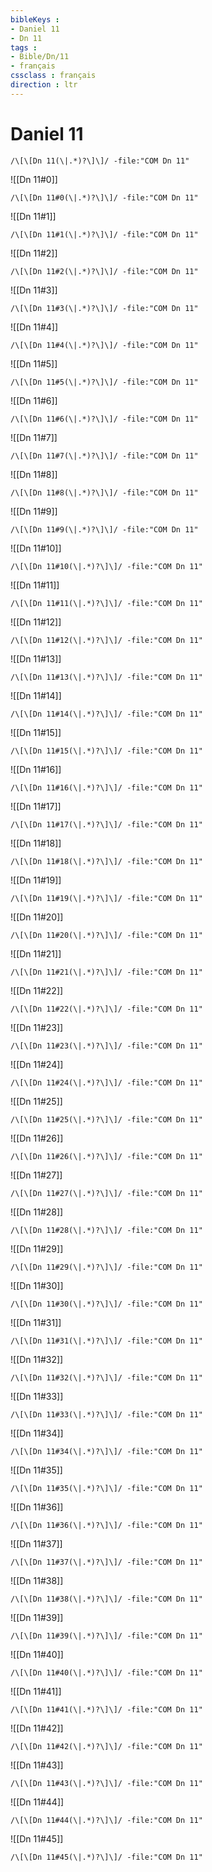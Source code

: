 ```yaml
---
bibleKeys : 
- Daniel 11
- Dn 11
tags : 
- Bible/Dn/11
- français
cssclass : français
direction : ltr
---
```


# Daniel 11

```query
/\[\[Dn 11(\|.*)?\]\]/ -file:"COM Dn 11"
```



![[Dn 11#0]]

```query
/\[\[Dn 11#0(\|.*)?\]\]/ -file:"COM Dn 11"
```

![[Dn 11#1]]

```query
/\[\[Dn 11#1(\|.*)?\]\]/ -file:"COM Dn 11"
```

![[Dn 11#2]]

```query
/\[\[Dn 11#2(\|.*)?\]\]/ -file:"COM Dn 11"
```

![[Dn 11#3]]

```query
/\[\[Dn 11#3(\|.*)?\]\]/ -file:"COM Dn 11"
```

![[Dn 11#4]]

```query
/\[\[Dn 11#4(\|.*)?\]\]/ -file:"COM Dn 11"
```

![[Dn 11#5]]

```query
/\[\[Dn 11#5(\|.*)?\]\]/ -file:"COM Dn 11"
```

![[Dn 11#6]]

```query
/\[\[Dn 11#6(\|.*)?\]\]/ -file:"COM Dn 11"
```

![[Dn 11#7]]

```query
/\[\[Dn 11#7(\|.*)?\]\]/ -file:"COM Dn 11"
```

![[Dn 11#8]]

```query
/\[\[Dn 11#8(\|.*)?\]\]/ -file:"COM Dn 11"
```

![[Dn 11#9]]

```query
/\[\[Dn 11#9(\|.*)?\]\]/ -file:"COM Dn 11"
```

![[Dn 11#10]]

```query
/\[\[Dn 11#10(\|.*)?\]\]/ -file:"COM Dn 11"
```

![[Dn 11#11]]

```query
/\[\[Dn 11#11(\|.*)?\]\]/ -file:"COM Dn 11"
```

![[Dn 11#12]]

```query
/\[\[Dn 11#12(\|.*)?\]\]/ -file:"COM Dn 11"
```

![[Dn 11#13]]

```query
/\[\[Dn 11#13(\|.*)?\]\]/ -file:"COM Dn 11"
```

![[Dn 11#14]]

```query
/\[\[Dn 11#14(\|.*)?\]\]/ -file:"COM Dn 11"
```

![[Dn 11#15]]

```query
/\[\[Dn 11#15(\|.*)?\]\]/ -file:"COM Dn 11"
```

![[Dn 11#16]]

```query
/\[\[Dn 11#16(\|.*)?\]\]/ -file:"COM Dn 11"
```

![[Dn 11#17]]

```query
/\[\[Dn 11#17(\|.*)?\]\]/ -file:"COM Dn 11"
```

![[Dn 11#18]]

```query
/\[\[Dn 11#18(\|.*)?\]\]/ -file:"COM Dn 11"
```

![[Dn 11#19]]

```query
/\[\[Dn 11#19(\|.*)?\]\]/ -file:"COM Dn 11"
```

![[Dn 11#20]]

```query
/\[\[Dn 11#20(\|.*)?\]\]/ -file:"COM Dn 11"
```

![[Dn 11#21]]

```query
/\[\[Dn 11#21(\|.*)?\]\]/ -file:"COM Dn 11"
```

![[Dn 11#22]]

```query
/\[\[Dn 11#22(\|.*)?\]\]/ -file:"COM Dn 11"
```

![[Dn 11#23]]

```query
/\[\[Dn 11#23(\|.*)?\]\]/ -file:"COM Dn 11"
```

![[Dn 11#24]]

```query
/\[\[Dn 11#24(\|.*)?\]\]/ -file:"COM Dn 11"
```

![[Dn 11#25]]

```query
/\[\[Dn 11#25(\|.*)?\]\]/ -file:"COM Dn 11"
```

![[Dn 11#26]]

```query
/\[\[Dn 11#26(\|.*)?\]\]/ -file:"COM Dn 11"
```

![[Dn 11#27]]

```query
/\[\[Dn 11#27(\|.*)?\]\]/ -file:"COM Dn 11"
```

![[Dn 11#28]]

```query
/\[\[Dn 11#28(\|.*)?\]\]/ -file:"COM Dn 11"
```

![[Dn 11#29]]

```query
/\[\[Dn 11#29(\|.*)?\]\]/ -file:"COM Dn 11"
```

![[Dn 11#30]]

```query
/\[\[Dn 11#30(\|.*)?\]\]/ -file:"COM Dn 11"
```

![[Dn 11#31]]

```query
/\[\[Dn 11#31(\|.*)?\]\]/ -file:"COM Dn 11"
```

![[Dn 11#32]]

```query
/\[\[Dn 11#32(\|.*)?\]\]/ -file:"COM Dn 11"
```

![[Dn 11#33]]

```query
/\[\[Dn 11#33(\|.*)?\]\]/ -file:"COM Dn 11"
```

![[Dn 11#34]]

```query
/\[\[Dn 11#34(\|.*)?\]\]/ -file:"COM Dn 11"
```

![[Dn 11#35]]

```query
/\[\[Dn 11#35(\|.*)?\]\]/ -file:"COM Dn 11"
```

![[Dn 11#36]]

```query
/\[\[Dn 11#36(\|.*)?\]\]/ -file:"COM Dn 11"
```

![[Dn 11#37]]

```query
/\[\[Dn 11#37(\|.*)?\]\]/ -file:"COM Dn 11"
```

![[Dn 11#38]]

```query
/\[\[Dn 11#38(\|.*)?\]\]/ -file:"COM Dn 11"
```

![[Dn 11#39]]

```query
/\[\[Dn 11#39(\|.*)?\]\]/ -file:"COM Dn 11"
```

![[Dn 11#40]]

```query
/\[\[Dn 11#40(\|.*)?\]\]/ -file:"COM Dn 11"
```

![[Dn 11#41]]

```query
/\[\[Dn 11#41(\|.*)?\]\]/ -file:"COM Dn 11"
```

![[Dn 11#42]]

```query
/\[\[Dn 11#42(\|.*)?\]\]/ -file:"COM Dn 11"
```

![[Dn 11#43]]

```query
/\[\[Dn 11#43(\|.*)?\]\]/ -file:"COM Dn 11"
```

![[Dn 11#44]]

```query
/\[\[Dn 11#44(\|.*)?\]\]/ -file:"COM Dn 11"
```

![[Dn 11#45]]

```query
/\[\[Dn 11#45(\|.*)?\]\]/ -file:"COM Dn 11"
```

